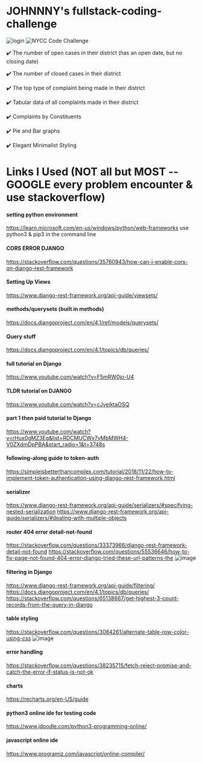 # JOHNNNY's fullstack-coding-challenge



![login](https://user-images.githubusercontent.com/90629466/218417096-a7801834-4e6a-4e7d-b512-c8214a900913.PNG)
![NYCC Code Challenge](https://user-images.githubusercontent.com/90629466/218417120-1fbd53b2-aa44-4dff-b63b-519c1dff0338.gif)

✔️ The number of open cases in their district (has an open date, but no closing date)

✔️ The number of closed cases in their district

✔️ The top type of complaint being made in their district

✔️ Tabular data of all complaints made in their district

✔️ Complaints by Constituents

✔️ Pie and Bar graphs 

✔️ Elegant Minimalist Styling

# Links I Used (NOT all but MOST -- GOOGLE every problem encounter & use stackoverflow)
#### setting python environment
https://learn.microsoft.com/en-us/windows/python/web-frameworks
use python3 & pip3 in the command line
#### CORS ERROR DJANGO
https://stackoverflow.com/questions/35760943/how-can-i-enable-cors-on-django-rest-framework

#### Setting Up Views
https://www.django-rest-framework.org/api-guide/viewsets/

 #### methods/querysets (built in methods)
https://docs.djangoproject.com/en/4.1/ref/models/querysets/

#### Query stuff
https://docs.djangoproject.com/en/4.1/topics/db/queries/

#### full tutorial on Django
https://www.youtube.com/watch?v=F5mRW0jo-U4

#### TLDR tutorial on DJANGO
https://www.youtube.com/watch?v=cJveiktaOSQ

#### part 1 then paid tutorial to Django
https://www.youtube.com/watch?v=rHux0gMZ3Eg&list=RDCMUCWv7vMbMWH4-V0ZXdmDpPBA&start_radio=1&t=3748s

#### following-along guide to token-auth
https://simpleisbetterthancomplex.com/tutorial/2018/11/22/how-to-implement-token-authentication-using-django-rest-framework.html

#### serializer
https://www.django-rest-framework.org/api-guide/serializers/#specifying-nested-serialization
https://www.django-rest-framework.org/api-guide/serializers/#dealing-with-multiple-objects

#### router 404 error detail-not-found
https://stackoverflow.com/questions/33373966/django-rest-framework-detail-not-found
https://stackoverflow.com/questions/55536646/how-to-fix-page-not-found-404-error-django-tried-these-url-patterns-the
![image](https://user-images.githubusercontent.com/90629466/218418820-d4b0e32b-f55b-4353-9da0-eca3b646aecc.png)

#### filtering in Django
https://www.django-rest-framework.org/api-guide/filtering/
https://docs.djangoproject.com/en/4.1/topics/db/queries/
https://stackoverflow.com/questions/65138667/get-highest-3-count-records-from-the-query-in-django

#### table styling
https://stackoverflow.com/questions/3084261/alternate-table-row-color-using-css
![image](https://user-images.githubusercontent.com/90629466/218421241-09cc1441-1b88-4017-8844-78b99a9676b7.png)

#### error handling
https://stackoverflow.com/questions/38235715/fetch-reject-promise-and-catch-the-error-if-status-is-not-ok

#### charts
https://recharts.org/en-US/guide

#### python3 online ide for testing code
https://www.jdoodle.com/python3-programming-online/

#### javascript online ide
https://www.programiz.com/javascript/online-compiler/
